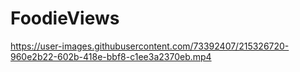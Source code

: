 # FoodieViews

https://user-images.githubusercontent.com/73392407/215326720-960e2b22-602b-418e-bbf8-c1ee3a2370eb.mp4
